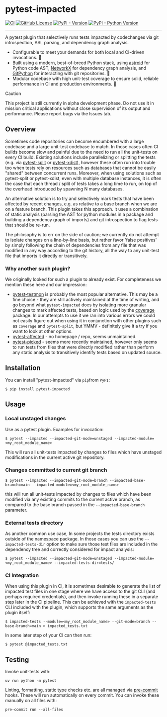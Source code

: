 # pytest-impacted

[![CI](https://github.com/promptromp/pytest-impacted/actions/workflows/ci.yml/badge.svg)](https://github.com/promptromp/pytest-impacted/actions/workflows/ci.yml)
[![GitHub License](https://img.shields.io/github/license/promptromp/pytest-impacted)](https://github.com/promptromp/pytest-impacted/blob/main/LICENSE)
[![PyPI - Version](https://img.shields.io/pypi/v/pytest-impacted)](https://pypi.org/project/pytest-impacted/)
[![PyPI - Python Version](https://img.shields.io/pypi/pyversions/pytest-impacted)](https://pypi.org/project/pytest-impacted/)

----

A pytest plugin that selectively runs tests impacted by codechanges via git introspection, ASL parsing, and dependency graph analysis.

* Configurable to meet your demands for both local and CI-driven invocations. :dromedary_camel:
* Built using a modern, best-of-breed Python stack, using [astroid](https://pylint.pycqa.org/projects/astroid/en/latest/) for
  Python code AST, [NetworkX](https://networkx.org/documentation/stable/index.html) for dependency graph analysis, and [GitPython](https://github.com/gitpython-developers/GitPython) for interacting with git repositories. :rocket:
* Modular codebase with high unit-test coverage to ensure solid, reliable performance in CI and production environments. :muscle:

> [!CAUTION]
> This project is still currently in alpha development phase. Do not use it in mission critical applications without close supervision of its output and performance. Please report bugs via the Issues tab.

## Overview

Sometimes code repositories can become encumbered with a large codebase and a large unit-test codebase to match. In those cases often CI builds become slow and painful due to the need to run all the unit-tests on every CI build. Existing solutions include parallelizing or splitting the tests (e.g. via [pytest-split](https://pypi.org/project/pytest-split/) or [pytest-xdist](https://github.com/pytest-dev/pytest-xdist)), however these often run into trouble too when tests rely on resources such as databases that cannot be easily "shared" between concurrent runs. Moreover, when using solutions such as pytest-split or pytest-xdist, even with multiple database instances, it is often the case that each thread / split of tests takes a long time to run, on top of the overhead introduced by spawning N many databases.

An alternative solution is to try and selectively mark tests that have been affected by recent changes, e.g. as relative to a base branch when we are on a feature branch. This plugin takes this approach. It uses a combination of static analysis (parsing the AST for python modules in a package and building a dependency graph of imports) and git introspection to flag tests that should be re-run.

The philosophy is to err on the side of caution; we currently do not attempt to isolate changes on a line-by-line basis, but rather favor 'false positives' by simply following the chain of dependencies from any file that was modified in any way according to the git history, all the way to any unit-test file that imports it directly or transitively.

### Why another such plugin?

We originally looked for such a plugin to already exist. For completeness we mention these here and our impression:


* [pytest-testmon](https://testmon.org/) is probably the most popular alternative. This may be a fine choice - they are still actively maintained at the time of writing, and go beyond what `pytest-impacted` does by isolating more granular changes to mark affected tests, based on logic used by the [coverage](https://github.com/nedbat/coveragepy) package. In our attempts to use it we ran into various errors we could not easily figure out when using it in conjunction with other plugins such as `coverage` and `pytest-split`, but YMMV - definitely give it a try if you want to look at other options.
* [pytest-affected](https://pypi.org/project/pytest-affected/0.1.6/) - no homepage / repo, seems unmaintained.
* [pytest-picked](https://github.com/anapaulagomes/pytest-picked) - seems more recently maintained, however only seems to run tests from files that were directly modified rather than perform any static analysis to transitively identify tests based on updated source.
## Installation

You can install "pytest-impacted" via `pip`from `PyPI`:

    $ pip install pytest-impacted

## Usage

### Local unstaged changes

Use as a pytest plugin. Examples for invocation:

    $ pytest --impacted --impacted-git-mode=unstaged --impacted-module=<my_root_module_name>

This will run all unit-tests impacted by changes to files which have unstaged
modifications in the current active git repository.


### Changes committed to current git branch

    $ pytest --impacted --impacted-git-mode=branch --impacted-base-branch=main --impacted-module=<my_root_module_name>

this will run all unit-tests impacted by changes to files which have been
modified via any existing commits to the current active branch, as compared to
the base branch passed in the `--impacted-base-branch` parameter.

### External tests directory

As another common use case, In some projects the tests directory exists outside of the namespace package. In those cases you can use the `--impacted-tests-dir` option to make sure those test files are included in the dependency tree and correctly considered for impact analysis:

    $ pytest --impacted --impacted-git-mode=unstaged --impacted-module=<my_root_module_name> --impacted-tests-dir=tests/

### CI Integration

When using this plugin in CI, it is sometimes desirable to generate the list of impacted test files in one stage where we have access to the git CLI (and perhaps required credentials),
and then invoke running these in a separate step later in the CI pipeline. This can be achieved with the `impacted-tests` CLI included with the plugin, which supports the same arguments
as the plugin itself:

    $ impacted-tests --module=<my_root_module_name> --git-mode=branch --base-branch=main > impacted_tests.txt

In some later step of your CI can then run:

    $ pytest @impacted_tests.txt

## Testing

Invoke unit-tests with:

    uv run python -m pytest

Linting, formatting, static type checks etc. are all managed via [pre-commit](https://pre-commit.com/) hooks. These will run automatically on every commit. You can invoke these manually on all files with:

    pre-commit run --all-files
